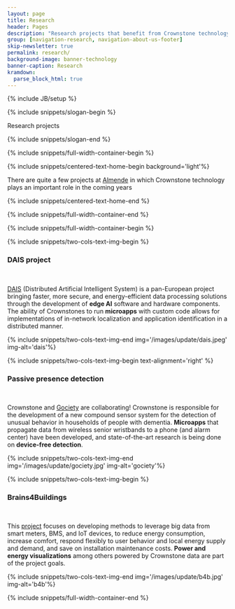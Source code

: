 ```yaml
---
layout: page
title: Research
header: Pages
description: "Research projects that benefit from Crownstone technology"
group: [navigation-research, navigation-about-us-footer]
skip-newsletter: true
permalink: research/
background-image: banner-technology
banner-caption: Research
kramdown:
  parse_block_html: true
---
```


{% include JB/setup %}



{% include snippets/slogan-begin %}

Research projects

{% include snippets/slogan-end %}


{% include snippets/full-width-container-begin %}

{% include snippets/centered-text-home-begin background='light'%}

There are quite a few projects at [Almende](https://almende.com/research-and-development/) in which Crownstone technology plays an important role in the coming years

{% include snippets/centered-text-home-end %}

{% include snippets/full-width-container-end %}


{% include snippets/full-width-container-begin %}

{% include snippets/two-cols-text-img-begin %}

### DAIS project

<p>&nbsp;</p>

[DAIS](https://dais-project.eu/) (Distributed Artificial Intelligent System) is a pan-European project bringing faster, more secure, and energy-efficient data processing solutions through the development of **edge AI** software and hardware components. The ability of Crownstones to run **microapps** with custom code allows for implementations of in-network localization and application identification in a distributed manner.

{% include snippets/two-cols-text-img-end img='/images/update/dais.jpeg' img-alt='dais'%}


{% include snippets/two-cols-text-img-begin text-alignment='right' %}

### Passive presence detection

<p>&nbsp;</p>

Crownstone and [Gociety](https://www.golivehealth.nl/) are collaborating! Crownstone is responsible for the development of a new compound sensor system for the detection of unusual behavior in households of people with dementia. **Microapps** that propagate data from wireless senior wristbands to a phone (and alarm center) have been developed, and state-of-the-art research is being done on **device-free detection**.

{% include snippets/two-cols-text-img-end img='/images/update/gociety.jpg' img-alt='gociety'%}


{% include snippets/two-cols-text-img-begin %}

### Brains4Buildings

<p>&nbsp;</p>

This [project](https://brains4buildings.org/) focuses on developing methods to leverage big data from smart meters, BMS, and IoT devices, to reduce energy consumption, increase comfort, respond flexibly to user behavior and local energy supply and demand, and save on installation maintenance costs. **Power and energy visualizations** among others powered by Crownstone data are part of the project goals.

{% include snippets/two-cols-text-img-end img='/images/update/b4b.jpg' img-alt='b4b'%}


{% include snippets/full-width-container-end %}